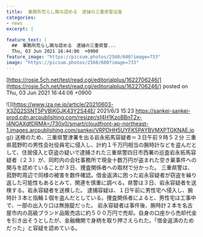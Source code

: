 ```yaml
---
title:  事務所荒らし関与認める　逮捕の三重県警巡査  
categories:
- news
excerpt: |
  
feature_text: |
  ##  事務所荒らし関与認める　逮捕の三重県警...
  Thu, 03 Jun 2021 16:44:06  +0900
feature_image: "https://picsum.photos/2560/600?image=733"
image: "https://picsum.photos/2560/600?image=733"
---
```


[https://rosie.5ch.net/test/read.cgi/editorialplus/1622706246/](https://rosie.5ch.net/test/read.cgi/editorialplus/1622706246/)
posted on Thu, 03 Jun 2021 16:44:06  +0900

<!--more-->

![](https://www.iza.ne.jp/article/20210603-X3ZQ2SSNT5PVBIKGJK43Y2S44E/ 2021/6/3 15:23 [https://sankei-sankei-prod.cdn.arcpublishing.com/resizer/sf4H1KzoBBnT2x-i4NOAXdfDRMA=/730x0/smart/cloudfront-ap-northeast-1.images.arcpublishing.com/sankei/VRPDHH5UYFK5PAYBVMXPTGKNAE.jpg)](https://sankei-sankei-prod.cdn.arcpublishing.com/resizer/sf4H1KzoBBnT2x-i4NOAXdfDRMA=/730x0/smart/cloudfront-ap-northeast-1.images.arcpublishing.com/sankei/VRPDHH5UYFK5PAYBVMXPTGKNAE.jpg)) 送検のため、三重県警津署を出る岩永拓馬容疑者＝３日午前９時５２分 三重県菰野町の男性会社役員宅に侵入し、計約１千万円相当の腕時計などを盗んだとして、住居侵入と窃盗の疑いで逮捕された三重県警四日市西署の巡査岩永拓馬容疑者（２３）が、同町内の会社事務所で現金十数万円が盗まれた空き巣事件への関与を認めていることが３日、捜査関係者への取材で分かった。 三重県警は、菰野町周辺で同様の被害を数件確認。借金返済に困った岩永容疑者が窃盗を繰り返した可能性もあるとみて、関連を慎重に調べる。県警は３日、岩永容疑者を送検する。岩永容疑者を送検した。 逮捕容疑は、１日午前に男性宅へ侵入し、腕時計３本と指輪１個を盗んだとしている。捜査関係者によると、男性宅は工事中で、一部の出入り口は無施錠だった。 岩永容疑者は事件後、腕時計２本を名古屋市内の高級ブランド品販売店に約５００万円で売却。自身の口座から売却代金を引き出そうとしたが、金融機関で身柄を取り押さえられた。「借金返済のためだった」と容疑を認めている。
